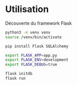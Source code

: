 # Utilisation

Découverte du framework Flask

```sh
python3 -m venv venv
source /venv/bin/activate

pip install Flask SQLAlchemy

export FLASK_APP=app.py
export FLASK_ENV=development
export FLASK_DEBUG=true

flask initdb
flask run
```
